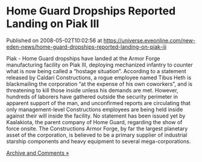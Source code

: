 # Home Guard Dropships Reported Landing on Piak III
Published on 2008-05-02T10:02:56 at https://universe.eveonline.com/new-eden-news/home-guard-dropships-reported-landing-on-piak-iii

Piak - Home Guard dropships have landed at the Armor Forge manufacturing facility on Piak III, deploying mechanized infantry to counter what is now being called a “hostage situation”. According to a statement released by Caldari Constructions, a rogue employee named Tibus Heth is blackmailing the corporation “at the expense of his own coworkers”, and is threatening to kill those inside unless his demands are met. However, hundreds of laborers have gathered outside the security perimeter in apparent support of the man, and unconfirmed reports are circulating that only management-level Constructions employees are being held inside against their will inside the facility. No statement has been issued yet by Kaalakiota, the parent company of Home Guard, regarding the show of force onsite. The Constructions Armor Forge, by far the largest planetary asset of the corporation, is believed to be a primary supplier of industrial starship components and heavy equipment to several mega-corporations.   
  
  
[Archive and Comments »](http://myeve.eve-online.com/ingameboard.asp?a=topic&threadID=762568)
